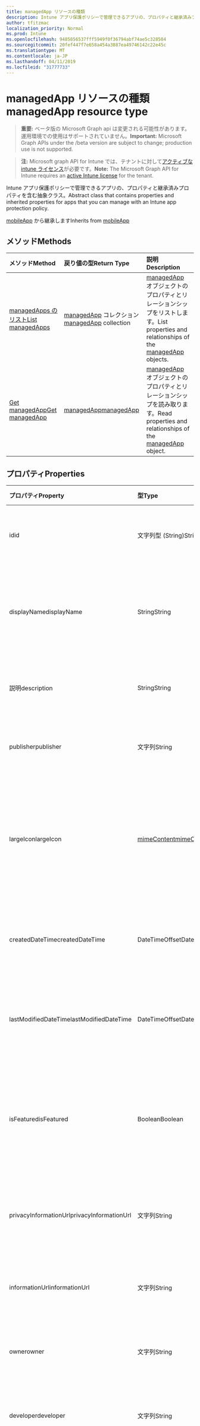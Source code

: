 ```yaml
---
title: managedApp リソースの種類
description: Intune アプリ保護ポリシーで管理できるアプリの、プロパティと継承済みプロパティを含む抽象クラス。
author: tfitzmac
localization_priority: Normal
ms.prod: Intune
ms.openlocfilehash: 9485856537fff5949f0f36794abf74ae5c328504
ms.sourcegitcommit: 20fef447f7e658a454a3887ea49746142c22e45c
ms.translationtype: MT
ms.contentlocale: ja-JP
ms.lasthandoff: 04/11/2019
ms.locfileid: "31777733"
---
```

# <a name="managedapp-resource-type"></a><span data-ttu-id="994b0-103">managedApp リソースの種類</span><span class="sxs-lookup"><span data-stu-id="994b0-103">managedApp resource type</span></span>

> <span data-ttu-id="994b0-104">**重要:** ベータ版の Microsoft Graph api は変更される可能性があります。運用環境での使用はサポートされていません。</span><span class="sxs-lookup"><span data-stu-id="994b0-104">**Important:** Microsoft Graph APIs under the /beta version are subject to change; production use is not supported.</span></span>

> <span data-ttu-id="994b0-105">**注:** Microsoft graph API for Intune では、テナントに対して[アクティブな intune ライセンス](https://go.microsoft.com/fwlink/?linkid=839381)が必要です。</span><span class="sxs-lookup"><span data-stu-id="994b0-105">**Note:** The Microsoft Graph API for Intune requires an [active Intune license](https://go.microsoft.com/fwlink/?linkid=839381) for the tenant.</span></span>

<span data-ttu-id="994b0-106">Intune アプリ保護ポリシーで管理できるアプリの、プロパティと継承済みプロパティを含む抽象クラス。</span><span class="sxs-lookup"><span data-stu-id="994b0-106">Abstract class that contains properties and inherited properties for apps that you can manage with an Intune app protection policy.</span></span>


<span data-ttu-id="994b0-107">[mobileApp](../resources/intune-apps-mobileapp.md) から継承します</span><span class="sxs-lookup"><span data-stu-id="994b0-107">Inherits from [mobileApp](../resources/intune-apps-mobileapp.md)</span></span>

## <a name="methods"></a><span data-ttu-id="994b0-108">メソッド</span><span class="sxs-lookup"><span data-stu-id="994b0-108">Methods</span></span>
|<span data-ttu-id="994b0-109">メソッド</span><span class="sxs-lookup"><span data-stu-id="994b0-109">Method</span></span>|<span data-ttu-id="994b0-110">戻り値の型</span><span class="sxs-lookup"><span data-stu-id="994b0-110">Return Type</span></span>|<span data-ttu-id="994b0-111">説明</span><span class="sxs-lookup"><span data-stu-id="994b0-111">Description</span></span>|
|:---|:---|:---|
|[<span data-ttu-id="994b0-112">managedApps のリスト</span><span class="sxs-lookup"><span data-stu-id="994b0-112">List managedApps</span></span>](../api/intune-apps-managedapp-list.md)|<span data-ttu-id="994b0-113">[managedApp](../resources/intune-apps-managedapp.md) コレクション</span><span class="sxs-lookup"><span data-stu-id="994b0-113">[managedApp](../resources/intune-apps-managedapp.md) collection</span></span>|<span data-ttu-id="994b0-114">[managedApp](../resources/intune-apps-managedapp.md) オブジェクトのプロパティとリレーションシップをリストします。</span><span class="sxs-lookup"><span data-stu-id="994b0-114">List properties and relationships of the [managedApp](../resources/intune-apps-managedapp.md) objects.</span></span>|
|[<span data-ttu-id="994b0-115">Get managedApp</span><span class="sxs-lookup"><span data-stu-id="994b0-115">Get managedApp</span></span>](../api/intune-apps-managedapp-get.md)|[<span data-ttu-id="994b0-116">managedApp</span><span class="sxs-lookup"><span data-stu-id="994b0-116">managedApp</span></span>](../resources/intune-apps-managedapp.md)|<span data-ttu-id="994b0-117">[managedApp](../resources/intune-apps-managedapp.md) オブジェクトのプロパティとリレーションシップを読み取ります。</span><span class="sxs-lookup"><span data-stu-id="994b0-117">Read properties and relationships of the [managedApp](../resources/intune-apps-managedapp.md) object.</span></span>|

## <a name="properties"></a><span data-ttu-id="994b0-118">プロパティ</span><span class="sxs-lookup"><span data-stu-id="994b0-118">Properties</span></span>
|<span data-ttu-id="994b0-119">プロパティ</span><span class="sxs-lookup"><span data-stu-id="994b0-119">Property</span></span>|<span data-ttu-id="994b0-120">型</span><span class="sxs-lookup"><span data-stu-id="994b0-120">Type</span></span>|<span data-ttu-id="994b0-121">説明</span><span class="sxs-lookup"><span data-stu-id="994b0-121">Description</span></span>|
|:---|:---|:---|
|<span data-ttu-id="994b0-122">id</span><span class="sxs-lookup"><span data-stu-id="994b0-122">id</span></span>|<span data-ttu-id="994b0-123">文字列型 (String)</span><span class="sxs-lookup"><span data-stu-id="994b0-123">String</span></span>|<span data-ttu-id="994b0-124">エンティティのキー。</span><span class="sxs-lookup"><span data-stu-id="994b0-124">Key of the entity.</span></span> <span data-ttu-id="994b0-125">[mobileApp](../resources/intune-apps-mobileapp.md) から継承します</span><span class="sxs-lookup"><span data-stu-id="994b0-125">Inherited from [mobileApp](../resources/intune-apps-mobileapp.md)</span></span>|
|<span data-ttu-id="994b0-126">displayName</span><span class="sxs-lookup"><span data-stu-id="994b0-126">displayName</span></span>|<span data-ttu-id="994b0-127">String</span><span class="sxs-lookup"><span data-stu-id="994b0-127">String</span></span>|<span data-ttu-id="994b0-128">管理者が提供またはインポートしたアプリのタイトル。</span><span class="sxs-lookup"><span data-stu-id="994b0-128">The admin provided or imported title of the app.</span></span> <span data-ttu-id="994b0-129">[mobileApp](../resources/intune-apps-mobileapp.md) から継承します</span><span class="sxs-lookup"><span data-stu-id="994b0-129">Inherited from [mobileApp](../resources/intune-apps-mobileapp.md)</span></span>|
|<span data-ttu-id="994b0-130">説明</span><span class="sxs-lookup"><span data-stu-id="994b0-130">description</span></span>|<span data-ttu-id="994b0-131">String</span><span class="sxs-lookup"><span data-stu-id="994b0-131">String</span></span>|<span data-ttu-id="994b0-132">アプリの説明。</span><span class="sxs-lookup"><span data-stu-id="994b0-132">The description of the app.</span></span> <span data-ttu-id="994b0-133">[mobileApp](../resources/intune-apps-mobileapp.md) から継承します</span><span class="sxs-lookup"><span data-stu-id="994b0-133">Inherited from [mobileApp](../resources/intune-apps-mobileapp.md)</span></span>|
|<span data-ttu-id="994b0-134">publisher</span><span class="sxs-lookup"><span data-stu-id="994b0-134">publisher</span></span>|<span data-ttu-id="994b0-135">文字列</span><span class="sxs-lookup"><span data-stu-id="994b0-135">String</span></span>|<span data-ttu-id="994b0-136">アプリの発行元。</span><span class="sxs-lookup"><span data-stu-id="994b0-136">The publisher of the app.</span></span> <span data-ttu-id="994b0-137">[mobileApp](../resources/intune-apps-mobileapp.md) から継承します</span><span class="sxs-lookup"><span data-stu-id="994b0-137">Inherited from [mobileApp](../resources/intune-apps-mobileapp.md)</span></span>|
|<span data-ttu-id="994b0-138">largeIcon</span><span class="sxs-lookup"><span data-stu-id="994b0-138">largeIcon</span></span>|[<span data-ttu-id="994b0-139">mimeContent</span><span class="sxs-lookup"><span data-stu-id="994b0-139">mimeContent</span></span>](../resources/intune-shared-mimecontent.md)|<span data-ttu-id="994b0-140">アプリの詳細に表示され、アイコンのアップロードに使用される大きいアイコン。</span><span class="sxs-lookup"><span data-stu-id="994b0-140">The large icon, to be displayed in the app details and used for upload of the icon.</span></span> <span data-ttu-id="994b0-141">[mobileApp](../resources/intune-apps-mobileapp.md) から継承します</span><span class="sxs-lookup"><span data-stu-id="994b0-141">Inherited from [mobileApp](../resources/intune-apps-mobileapp.md)</span></span>|
|<span data-ttu-id="994b0-142">createdDateTime</span><span class="sxs-lookup"><span data-stu-id="994b0-142">createdDateTime</span></span>|<span data-ttu-id="994b0-143">DateTimeOffset</span><span class="sxs-lookup"><span data-stu-id="994b0-143">DateTimeOffset</span></span>|<span data-ttu-id="994b0-144">アプリが作成された日時。</span><span class="sxs-lookup"><span data-stu-id="994b0-144">The date and time the app was created.</span></span> <span data-ttu-id="994b0-145">[mobileApp](../resources/intune-apps-mobileapp.md) から継承します</span><span class="sxs-lookup"><span data-stu-id="994b0-145">Inherited from [mobileApp](../resources/intune-apps-mobileapp.md)</span></span>|
|<span data-ttu-id="994b0-146">lastModifiedDateTime</span><span class="sxs-lookup"><span data-stu-id="994b0-146">lastModifiedDateTime</span></span>|<span data-ttu-id="994b0-147">DateTimeOffset</span><span class="sxs-lookup"><span data-stu-id="994b0-147">DateTimeOffset</span></span>|<span data-ttu-id="994b0-148">アプリが最後に変更された日時。</span><span class="sxs-lookup"><span data-stu-id="994b0-148">The date and time the app was last modified.</span></span> <span data-ttu-id="994b0-149">[mobileApp](../resources/intune-apps-mobileapp.md) から継承します</span><span class="sxs-lookup"><span data-stu-id="994b0-149">Inherited from [mobileApp](../resources/intune-apps-mobileapp.md)</span></span>|
|<span data-ttu-id="994b0-150">isFeatured</span><span class="sxs-lookup"><span data-stu-id="994b0-150">isFeatured</span></span>|<span data-ttu-id="994b0-151">Boolean</span><span class="sxs-lookup"><span data-stu-id="994b0-151">Boolean</span></span>|<span data-ttu-id="994b0-152">アプリが管理者のおすすめとしてマークされたかどうかを示す値。[mobileApp](../resources/intune-apps-mobileapp.md) から継承します</span><span class="sxs-lookup"><span data-stu-id="994b0-152">The value indicating whether the app is marked as featured by the admin. Inherited from [mobileApp](../resources/intune-apps-mobileapp.md)</span></span>|
|<span data-ttu-id="994b0-153">privacyInformationUrl</span><span class="sxs-lookup"><span data-stu-id="994b0-153">privacyInformationUrl</span></span>|<span data-ttu-id="994b0-154">文字列</span><span class="sxs-lookup"><span data-stu-id="994b0-154">String</span></span>|<span data-ttu-id="994b0-155">プライバシーに関する声明の URL。</span><span class="sxs-lookup"><span data-stu-id="994b0-155">The privacy statement Url.</span></span> <span data-ttu-id="994b0-156">[mobileApp](../resources/intune-apps-mobileapp.md) から継承します</span><span class="sxs-lookup"><span data-stu-id="994b0-156">Inherited from [mobileApp](../resources/intune-apps-mobileapp.md)</span></span>|
|<span data-ttu-id="994b0-157">informationUrl</span><span class="sxs-lookup"><span data-stu-id="994b0-157">informationUrl</span></span>|<span data-ttu-id="994b0-158">文字列</span><span class="sxs-lookup"><span data-stu-id="994b0-158">String</span></span>|<span data-ttu-id="994b0-159">詳細情報の URL。</span><span class="sxs-lookup"><span data-stu-id="994b0-159">The more information Url.</span></span> <span data-ttu-id="994b0-160">[mobileApp](../resources/intune-apps-mobileapp.md) から継承します</span><span class="sxs-lookup"><span data-stu-id="994b0-160">Inherited from [mobileApp](../resources/intune-apps-mobileapp.md)</span></span>|
|<span data-ttu-id="994b0-161">owner</span><span class="sxs-lookup"><span data-stu-id="994b0-161">owner</span></span>|<span data-ttu-id="994b0-162">文字列</span><span class="sxs-lookup"><span data-stu-id="994b0-162">String</span></span>|<span data-ttu-id="994b0-163">アプリの所有者。</span><span class="sxs-lookup"><span data-stu-id="994b0-163">The owner of the app.</span></span> <span data-ttu-id="994b0-164">[mobileApp](../resources/intune-apps-mobileapp.md) から継承します</span><span class="sxs-lookup"><span data-stu-id="994b0-164">Inherited from [mobileApp](../resources/intune-apps-mobileapp.md)</span></span>|
|<span data-ttu-id="994b0-165">developer</span><span class="sxs-lookup"><span data-stu-id="994b0-165">developer</span></span>|<span data-ttu-id="994b0-166">文字列</span><span class="sxs-lookup"><span data-stu-id="994b0-166">String</span></span>|<span data-ttu-id="994b0-167">アプリの開発者。</span><span class="sxs-lookup"><span data-stu-id="994b0-167">The developer of the app.</span></span> <span data-ttu-id="994b0-168">[mobileApp](../resources/intune-apps-mobileapp.md) から継承します</span><span class="sxs-lookup"><span data-stu-id="994b0-168">Inherited from [mobileApp](../resources/intune-apps-mobileapp.md)</span></span>|
|<span data-ttu-id="994b0-169">notes</span><span class="sxs-lookup"><span data-stu-id="994b0-169">notes</span></span>|<span data-ttu-id="994b0-170">文字列</span><span class="sxs-lookup"><span data-stu-id="994b0-170">String</span></span>|<span data-ttu-id="994b0-171">アプリ用のメモ。</span><span class="sxs-lookup"><span data-stu-id="994b0-171">Notes for the app.</span></span> <span data-ttu-id="994b0-172">[mobileApp](../resources/intune-apps-mobileapp.md) から継承します</span><span class="sxs-lookup"><span data-stu-id="994b0-172">Inherited from [mobileApp](../resources/intune-apps-mobileapp.md)</span></span>|
|<span data-ttu-id="994b0-173">uploadState</span><span class="sxs-lookup"><span data-stu-id="994b0-173">uploadState</span></span>|<span data-ttu-id="994b0-174">Int32</span><span class="sxs-lookup"><span data-stu-id="994b0-174">Int32</span></span>|<span data-ttu-id="994b0-175">アップロード状態。</span><span class="sxs-lookup"><span data-stu-id="994b0-175">The upload state.</span></span> <span data-ttu-id="994b0-176">[mobileApp](../resources/intune-apps-mobileapp.md) から継承します</span><span class="sxs-lookup"><span data-stu-id="994b0-176">Inherited from [mobileApp](../resources/intune-apps-mobileapp.md)</span></span>|
|<span data-ttu-id="994b0-177">publishingState</span><span class="sxs-lookup"><span data-stu-id="994b0-177">publishingState</span></span>|[<span data-ttu-id="994b0-178">mobileAppPublishingState</span><span class="sxs-lookup"><span data-stu-id="994b0-178">mobileAppPublishingState</span></span>](../resources/intune-apps-mobileapppublishingstate.md)|<span data-ttu-id="994b0-179">アプリの発行の状態。</span><span class="sxs-lookup"><span data-stu-id="994b0-179">The publishing state for the app.</span></span> <span data-ttu-id="994b0-180">アプリが発行されていない限り、アプリを割り当てることができません。</span><span class="sxs-lookup"><span data-stu-id="994b0-180">The app cannot be assigned unless the app is published.</span></span> <span data-ttu-id="994b0-181">[mobileApp](../resources/intune-apps-mobileapp.md)から継承されます。</span><span class="sxs-lookup"><span data-stu-id="994b0-181">Inherited from [mobileApp](../resources/intune-apps-mobileapp.md).</span></span> <span data-ttu-id="994b0-182">使用可能な値は、`notPublished`、`processing`、`published` です。</span><span class="sxs-lookup"><span data-stu-id="994b0-182">Possible values are: `notPublished`, `processing`, `published`.</span></span>|
|<span data-ttu-id="994b0-183">isAssigned</span><span class="sxs-lookup"><span data-stu-id="994b0-183">isAssigned</span></span>|<span data-ttu-id="994b0-184">Boolean</span><span class="sxs-lookup"><span data-stu-id="994b0-184">Boolean</span></span>|<span data-ttu-id="994b0-185">アプリが少なくとも1つのグループに割り当てられているかどうかを示す値。</span><span class="sxs-lookup"><span data-stu-id="994b0-185">The value indicating whether the app is assigned to at least one group.</span></span> <span data-ttu-id="994b0-186">[mobileApp](../resources/intune-apps-mobileapp.md) から継承します</span><span class="sxs-lookup"><span data-stu-id="994b0-186">Inherited from [mobileApp](../resources/intune-apps-mobileapp.md)</span></span>|
|<span data-ttu-id="994b0-187">roleScopeTagIds</span><span class="sxs-lookup"><span data-stu-id="994b0-187">roleScopeTagIds</span></span>|<span data-ttu-id="994b0-188">String コレクション</span><span class="sxs-lookup"><span data-stu-id="994b0-188">String collection</span></span>|<span data-ttu-id="994b0-189">このモバイルアプリの範囲タグ id のリスト。</span><span class="sxs-lookup"><span data-stu-id="994b0-189">List of scope tag ids for this mobile app.</span></span> <span data-ttu-id="994b0-190">[mobileApp](../resources/intune-apps-mobileapp.md) から継承します</span><span class="sxs-lookup"><span data-stu-id="994b0-190">Inherited from [mobileApp](../resources/intune-apps-mobileapp.md)</span></span>|
|<span data-ttu-id="994b0-191">dependentappcount</span><span class="sxs-lookup"><span data-stu-id="994b0-191">dependentAppCount</span></span>|<span data-ttu-id="994b0-192">Int32</span><span class="sxs-lookup"><span data-stu-id="994b0-192">Int32</span></span>|<span data-ttu-id="994b0-193">子アプリが持つ依存関係の合計数。</span><span class="sxs-lookup"><span data-stu-id="994b0-193">The total number of dependencies the child app has.</span></span> <span data-ttu-id="994b0-194">[mobileApp](../resources/intune-apps-mobileapp.md) から継承します</span><span class="sxs-lookup"><span data-stu-id="994b0-194">Inherited from [mobileApp](../resources/intune-apps-mobileapp.md)</span></span>|
|<span data-ttu-id="994b0-195">appAvailability</span><span class="sxs-lookup"><span data-stu-id="994b0-195">appAvailability</span></span>|[<span data-ttu-id="994b0-196">managedappavailability</span><span class="sxs-lookup"><span data-stu-id="994b0-196">managedAppAvailability</span></span>](../resources/intune-apps-managedappavailability.md)|<span data-ttu-id="994b0-197">アプリケーションの可用性。</span><span class="sxs-lookup"><span data-stu-id="994b0-197">The Application's availability.</span></span> <span data-ttu-id="994b0-198">可能な値は、`global`、`lineOfBusiness` です。</span><span class="sxs-lookup"><span data-stu-id="994b0-198">Possible values are: `global`, `lineOfBusiness`.</span></span>|
|<span data-ttu-id="994b0-199">version</span><span class="sxs-lookup"><span data-stu-id="994b0-199">version</span></span>|<span data-ttu-id="994b0-200">String</span><span class="sxs-lookup"><span data-stu-id="994b0-200">String</span></span>|<span data-ttu-id="994b0-201">アプリケーションのバージョン。</span><span class="sxs-lookup"><span data-stu-id="994b0-201">The Application's version.</span></span>|

## <a name="relationships"></a><span data-ttu-id="994b0-202">リレーションシップ</span><span class="sxs-lookup"><span data-stu-id="994b0-202">Relationships</span></span>
|<span data-ttu-id="994b0-203">リレーションシップ</span><span class="sxs-lookup"><span data-stu-id="994b0-203">Relationship</span></span>|<span data-ttu-id="994b0-204">型</span><span class="sxs-lookup"><span data-stu-id="994b0-204">Type</span></span>|<span data-ttu-id="994b0-205">説明</span><span class="sxs-lookup"><span data-stu-id="994b0-205">Description</span></span>|
|:---|:---|:---|
|<span data-ttu-id="994b0-206">categories</span><span class="sxs-lookup"><span data-stu-id="994b0-206">categories</span></span>|<span data-ttu-id="994b0-207">[mobileAppCategory](../resources/intune-apps-mobileappcategory.md) コレクション</span><span class="sxs-lookup"><span data-stu-id="994b0-207">[mobileAppCategory](../resources/intune-apps-mobileappcategory.md) collection</span></span>|<span data-ttu-id="994b0-208">このアプリのカテゴリのリスト。</span><span class="sxs-lookup"><span data-stu-id="994b0-208">The list of categories for this app.</span></span> <span data-ttu-id="994b0-209">[mobileApp](../resources/intune-apps-mobileapp.md) から継承します</span><span class="sxs-lookup"><span data-stu-id="994b0-209">Inherited from [mobileApp](../resources/intune-apps-mobileapp.md)</span></span>|
|<span data-ttu-id="994b0-210">assignments</span><span class="sxs-lookup"><span data-stu-id="994b0-210">assignments</span></span>|<span data-ttu-id="994b0-211">[mobileAppAssignment](../resources/intune-apps-mobileappassignment.md) コレクション</span><span class="sxs-lookup"><span data-stu-id="994b0-211">[mobileAppAssignment](../resources/intune-apps-mobileappassignment.md) collection</span></span>|<span data-ttu-id="994b0-212">このモバイル アプリのグループ割り当てのリスト。</span><span class="sxs-lookup"><span data-stu-id="994b0-212">The list of group assignments for this mobile app.</span></span> <span data-ttu-id="994b0-213">[mobileApp](../resources/intune-apps-mobileapp.md) から継承します</span><span class="sxs-lookup"><span data-stu-id="994b0-213">Inherited from [mobileApp](../resources/intune-apps-mobileapp.md)</span></span>|
|<span data-ttu-id="994b0-214">installSummary</span><span class="sxs-lookup"><span data-stu-id="994b0-214">installSummary</span></span>|[<span data-ttu-id="994b0-215">mobileAppInstallSummary</span><span class="sxs-lookup"><span data-stu-id="994b0-215">mobileAppInstallSummary</span></span>](../resources/intune-apps-mobileappinstallsummary.md)|<span data-ttu-id="994b0-216">モバイル アプリ インストール概要です。</span><span class="sxs-lookup"><span data-stu-id="994b0-216">Mobile App Install Summary.</span></span> <span data-ttu-id="994b0-217">[mobileApp](../resources/intune-apps-mobileapp.md) から継承します</span><span class="sxs-lookup"><span data-stu-id="994b0-217">Inherited from [mobileApp](../resources/intune-apps-mobileapp.md)</span></span>|
|<span data-ttu-id="994b0-218">deviceStatuses</span><span class="sxs-lookup"><span data-stu-id="994b0-218">deviceStatuses</span></span>|<span data-ttu-id="994b0-219">[mobileAppInstallStatus](../resources/intune-apps-mobileappinstallstatus.md)コレクション</span><span class="sxs-lookup"><span data-stu-id="994b0-219">[mobileAppInstallStatus](../resources/intune-apps-mobileappinstallstatus.md) collection</span></span>|<span data-ttu-id="994b0-220">このモバイルアプリのインストール状態のリスト。</span><span class="sxs-lookup"><span data-stu-id="994b0-220">The list of installation states for this mobile app.</span></span> <span data-ttu-id="994b0-221">[mobileApp](../resources/intune-apps-mobileapp.md) から継承します</span><span class="sxs-lookup"><span data-stu-id="994b0-221">Inherited from [mobileApp](../resources/intune-apps-mobileapp.md)</span></span>|
|<span data-ttu-id="994b0-222">userStatuses</span><span class="sxs-lookup"><span data-stu-id="994b0-222">userStatuses</span></span>|<span data-ttu-id="994b0-223">[userappinstallstatus](../resources/intune-apps-userappinstallstatus.md)コレクション</span><span class="sxs-lookup"><span data-stu-id="994b0-223">[userAppInstallStatus](../resources/intune-apps-userappinstallstatus.md) collection</span></span>|<span data-ttu-id="994b0-224">このモバイルアプリのインストール状態のリスト。</span><span class="sxs-lookup"><span data-stu-id="994b0-224">The list of installation states for this mobile app.</span></span> <span data-ttu-id="994b0-225">[mobileApp](../resources/intune-apps-mobileapp.md) から継承します</span><span class="sxs-lookup"><span data-stu-id="994b0-225">Inherited from [mobileApp](../resources/intune-apps-mobileapp.md)</span></span>|
|<span data-ttu-id="994b0-226">関連性</span><span class="sxs-lookup"><span data-stu-id="994b0-226">relationships</span></span>|<span data-ttu-id="994b0-227">[mobileAppRelationship](../resources/intune-apps-mobileapprelationship.md)コレクション</span><span class="sxs-lookup"><span data-stu-id="994b0-227">[mobileAppRelationship](../resources/intune-apps-mobileapprelationship.md) collection</span></span>|<span data-ttu-id="994b0-228">このモバイルアプリのリレーションシップのリスト。</span><span class="sxs-lookup"><span data-stu-id="994b0-228">List of relationships for this mobile app.</span></span> <span data-ttu-id="994b0-229">[mobileApp](../resources/intune-apps-mobileapp.md) から継承します</span><span class="sxs-lookup"><span data-stu-id="994b0-229">Inherited from [mobileApp](../resources/intune-apps-mobileapp.md)</span></span>|

## <a name="json-representation"></a><span data-ttu-id="994b0-230">JSON 表記</span><span class="sxs-lookup"><span data-stu-id="994b0-230">JSON Representation</span></span>
<span data-ttu-id="994b0-231">以下は、リソースの JSON 表記です。</span><span class="sxs-lookup"><span data-stu-id="994b0-231">Here is a JSON representation of the resource.</span></span>
<!-- {
  "blockType": "resource",
  "keyProperty": "id",
  "@odata.type": "microsoft.graph.managedApp"
}
-->
``` json
{
  "@odata.type": "#microsoft.graph.managedApp",
  "id": "String (identifier)",
  "displayName": "String",
  "description": "String",
  "publisher": "String",
  "largeIcon": {
    "@odata.type": "microsoft.graph.mimeContent",
    "type": "String",
    "value": "binary"
  },
  "createdDateTime": "String (timestamp)",
  "lastModifiedDateTime": "String (timestamp)",
  "isFeatured": true,
  "privacyInformationUrl": "String",
  "informationUrl": "String",
  "owner": "String",
  "developer": "String",
  "notes": "String",
  "uploadState": 1024,
  "publishingState": "String",
  "isAssigned": true,
  "roleScopeTagIds": [
    "String"
  ],
  "dependentAppCount": 1024,
  "appAvailability": "String",
  "version": "String"
}
```





